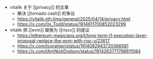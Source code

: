 - vitalik 关于 [[privacy]] 的文章
	- 解决 [[tornado cash]] 的争议
	- https://vitalik.eth.limo/general/2025/04/14/privacy.html
	- https://x.com/0x_Todd/status/1914611700852023299
- vitalik 把 [[evm]] 替换为 [[riscv]] 的提议
	- https://ethereum-magicians.org/t/long-term-l1-execution-layer-proposal-replace-the-evm-with-risc-v/23617
	- https://x.com/tcoratger/status/1914082943720366581
	- https://x.com/IAmNickDodson/status/1914263771796611084
